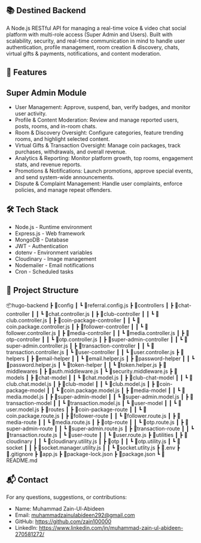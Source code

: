 ## 📚 Destined Backend

A Node.js RESTful API for managing a real-time voice & video chat social platform with multi-role access (Super Admin and Users). Built with scalability, security, and real-time communication in mind to handle user authentication, profile management, room creation & discovery, chats, virtual gifts & payments, notifications, and content moderation.

## 🚀 Features

## Super Admin Module

- User Management: Approve, suspend, ban, verify badges, and monitor user activity.
- Profile & Content Moderation: Review and manage reported users, posts, rooms, and in-room chats.
- Room & Discovery Oversight: Configure categories, feature trending rooms, and highlight selected content.
- Virtual Gifts & Transaction Oversight: Manage coin packages, track purchases, withdrawals, and overall revenue.
- Analytics & Reporting: Monitor platform growth, top rooms, engagement stats, and revenue reports.
- Promotions & Notifications: Launch promotions, approve special events, and send system-wide announcements.
- Dispute & Complaint Management: Handle user complaints, enforce policies, and manage repeat offenders.

## 🛠️ Tech Stack

- Node.js - Runtime environment
- Express.js - Web framework
- MongoDB - Database
- JWT - Authentication
- dotenv - Environment variables
- Cloudinary - Image management
- Nodemailer - Email notifications
- Cron - Scheduled tasks

## 📁 Project Structure

📦hugo-backend
 ┣ 📂config
 ┃ ┗ 📜referral.config.js
 ┣ 📂controllers
 ┃ ┣ 📂chat-controller
 ┃ ┃ ┗ 📜chat.controller.js
 ┃ ┣ 📂club-controller
 ┃ ┃ ┗ 📜club.controller.js
 ┃ ┣ 📂coin-package-controller
 ┃ ┃ ┗ 📜coin.package.controller.js
 ┃ ┣ 📂follower-controller
 ┃ ┃ ┗ 📜follower.controller.js
 ┃ ┣ 📂media-controller
 ┃ ┃ ┗ 📜media.controller.js
 ┃ ┣ 📂otp-controller
 ┃ ┃ ┗ 📜otp.controller.js
 ┃ ┣ 📂super-admin-controller
 ┃ ┃ ┗ 📜super-admin.controller.js
 ┃ ┣ 📂transaction-controller
 ┃ ┃ ┗ 📜transaction.controller.js
 ┃ ┗ 📂user-controller
 ┃ ┃ ┗ 📜user.controller.js
 ┣ 📂helpers
 ┃ ┣ 📂email-helper
 ┃ ┃ ┗ 📜email.helper.js
 ┃ ┣ 📂password-helper
 ┃ ┃ ┗ 📜password.helper.js
 ┃ ┗ 📂token-helper
 ┃ ┃ ┗ 📜token.helper.js
 ┣ 📂middlewares
 ┃ ┣ 📜auth.middleware.js
 ┃ ┗ 📜security.middleware.js
 ┣ 📂models
 ┃ ┣ 📂chat-model
 ┃ ┃ ┗ 📜chat.model.js
 ┃ ┣ 📂club-chat-model
 ┃ ┃ ┗ 📜club.chat.model.js
 ┃ ┣ 📂club-model
 ┃ ┃ ┗ 📜club.model.js
 ┃ ┣ 📂coin-package-model
 ┃ ┃ ┗ 📜coin.package.model.js
 ┃ ┣ 📂media-model
 ┃ ┃ ┗ 📜media.model.js
 ┃ ┣ 📂super-admin-model
 ┃ ┃ ┗ 📜super-admin.model.js
 ┃ ┣ 📂transaction-model
 ┃ ┃ ┗ 📜transaction.model.js
 ┃ ┗ 📂user-model
 ┃ ┃ ┗ 📜user.model.js
 ┣ 📂routes
 ┃ ┣ 📂coin-package-route
 ┃ ┃ ┗ 📜coin.package.route.js
 ┃ ┣ 📂follower-route
 ┃ ┃ ┗ 📜follower.route.js
 ┃ ┣ 📂media-route
 ┃ ┃ ┗ 📜media.route.js
 ┃ ┣ 📂otp-route
 ┃ ┃ ┗ 📜otp.route.js
 ┃ ┣ 📂super-admin-route
 ┃ ┃ ┗ 📜super-admin.route.js
 ┃ ┣ 📂transaction-route
 ┃ ┃ ┗ 📜transaction.route.js
 ┃ ┗ 📂user-route
 ┃ ┃ ┗ 📜user.route.js
 ┣ 📂utilities
 ┃ ┣ 📂cloudinary
 ┃ ┃ ┗ 📜cloudinary.utility.js
 ┃ ┣ 📂otp
 ┃ ┃ ┗ 📜otp.utility.js
 ┃ ┗ 📂socket
 ┃ ┃ ┣ 📜socket.manager.utility.js
 ┃ ┃ ┗ 📜socket.utlity.js
 ┣ 📜.env
 ┣ 📜.gitignore
 ┣ 📜app.js
 ┣ 📜package-lock.json
 ┣ 📜package.json
 ┗ 📜README.md

## 📬 Contact

For any questions, suggestions, or contributions:

- Name: Muhammad Zain-Ul-Abideen
- Email: muhammadzainulabideen292@gmail.com
- GitHub: https://github.com/zain100000
- LinkedIn: https://www.linkedin.com/in/muhammad-zain-ul-abideen-270581272/
